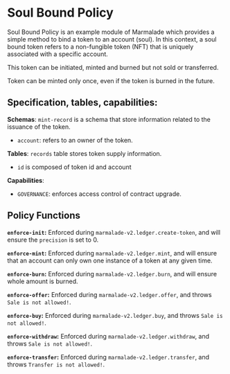 
# Soul Bound Policy

Soul Bound Policy is an example module of Marmalade which provides a simple method to bind a token to an account (soul). In this context, a soul bound token refers to a non-fungible token (NFT) that is uniquely associated with a specific account.

This token can be initiated, minted and burned but not sold or transferred.

Token can be minted only once, even if the token is burned in the future.

## Specification, tables, capabilities:

**Schemas**: `mint-record` is a schema that store information related to the issuance of the token.
  - `account`: refers to an owner of the token.

**Tables**: `records` table stores token supply information.
  - `id` is composed of token id and account

**Capabilities**:
 - `GOVERNANCE`: enforces access control of contract upgrade.

## Policy Functions

**`enforce-init`:** Enforced during `marmalade-v2.ledger.create-token`, and will ensure the `precision` is set to 0.

**`enforce-mint`:** Enforced during `marmalade-v2.ledger.mint`, and will ensure that an account can only own one instance of a token at any given time.

**`enforce-burn`:** Enforced during `marmalade-v2.ledger.burn`, and will ensure whole amount is burned.

**`enforce-offer`:** Enforced during `marmalade-v2.ledger.offer`, and throws `Sale is not allowed!`.

**`enforce-buy`:** Enforced during `marmalade-v2.ledger.buy`, and throws `Sale is not allowed!`.

**`enforce-withdraw`:** Enforced during `marmalade-v2.ledger.withdraw`, and throws `Sale is not allowed!`.

**`enforce-transfer`:** Enforced during `marmalade-v2.ledger.transfer`, and throws `Transfer is not allowed!`.